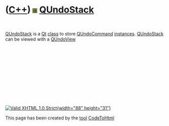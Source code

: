 



 

 

 

 

 

([C++](Cpp.htm)) ![Qt](PicQt.png) [QUndoStack](CppQUndoStack.htm)
=================================================================

 

[QUndoStack](CppQUndoStack.htm) is a [Qt](CppQt.htm)
[class](CppClass.htm) to store [QUndoCommand](CppQUndoCommand.htm)
[instances](CppInstance.htm). [QUndoStack](CppQUndoStack.htm) can be
viewed with a [QUndoView](CppQUndoView.htm)

 

 

 

 

 





 

[![Valid XHTML 1.0 Strict](valid-xhtml10.png){width="88"
height="31"}](http://validator.w3.org/check?uri=referer)

This page has been created by the [tool](Tools.htm)
[CodeToHtml](ToolCodeToHtml.htm)
